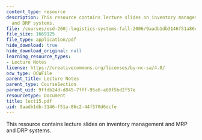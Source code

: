 ```yaml
---
content_type: resource
description: This resource contains lecture slides on inventory management and MRP
  and DRP systems.
file: /courses/esd-260j-logistics-systems-fall-2006/9aadb1db3146f51a86c244f570d6dcfe_lect15.pdf
file_size: 1669125
file_type: application/pdf
hide_download: true
hide_download_original: null
learning_resource_types:
- Lecture Notes
license: https://creativecommons.org/licenses/by-nc-sa/4.0/
ocw_type: OCWFile
parent_title: Lecture Notes
parent_type: CourseSection
parent_uid: 9ffdb24d-d845-7fff-95a6-a60f5bd2f57e
resourcetype: Document
title: lect15.pdf
uid: 9aadb1db-3146-f51a-86c2-44f570d6dcfe
---
```

This resource contains lecture slides on inventory management and MRP and DRP systems.